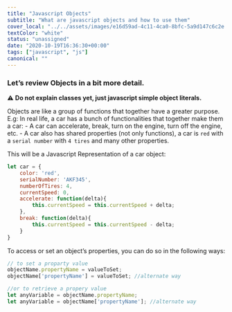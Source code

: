 ```yaml
---
title: "Javascript Objects"
subtitle: "What are javascript objects and how to use them"
cover_local: "../../assets/images/e16d59ad-4c11-4ca0-8bfc-5a9d147c6c2e.jpeg"
textColor: "white"
status: "unassigned"
date: "2020-10-19T16:36:30+00:00"
tags: ["javascript", "js"]
canonical: ""
---
```


### Let’s review Objects in a bit more detail.

⚠ **️Do not explain classes yet, just javascript simple object literals.**

Objects are like a group of functions that together have a greater purpose. 
E.g: In real life, a car has a bunch of functionalities that together make them a car:
    - A car can accelerate, break, turn on the engine, turn off the engine, etc.
    - A car also has shared properties (not only functions), a car is `red` with a `serial number` with `4 tires` and many other properties.
    
This will be a Javascript Representation of a car object:

```js
let car = {
    color: 'red',
    serialNumber: 'AKF345',
    numberOfTires: 4,
    currentSpeed: 0,
    accelerate: function(delta){
        this.currentSpeed = this.currentSpeed + delta;
    },
    break: function(delta){
        this.currentSpeed = this.currentSpeed - delta;
    }
}
```

To access or set an object’s properties, you can do so in the following ways:
```js
// to set a proparty value
objectName.propertyName = valueToSet;
objectName['propertyName'] = valueToSet; //alternate way

//or to retrieve a propery value
let anyVariable = objectName.propertyName;
let anyVariable = objectName['propertyName']; //alternate way
```
